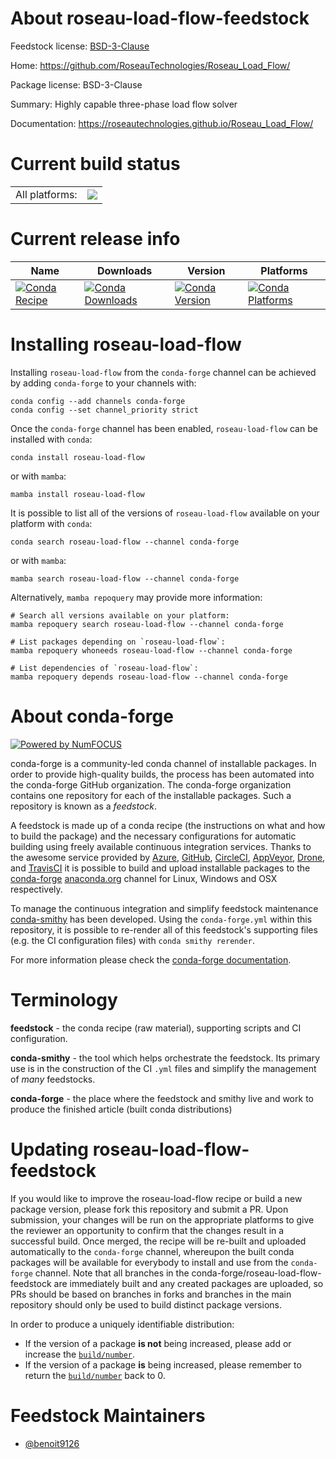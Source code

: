 About roseau-load-flow-feedstock
================================

Feedstock license: [BSD-3-Clause](https://github.com/conda-forge/roseau-load-flow-feedstock/blob/main/LICENSE.txt)

Home: https://github.com/RoseauTechnologies/Roseau_Load_Flow/

Package license: BSD-3-Clause

Summary: Highly capable three-phase load flow solver

Documentation: https://roseautechnologies.github.io/Roseau_Load_Flow/

Current build status
====================


<table><tr><td>All platforms:</td>
    <td>
      <a href="https://dev.azure.com/conda-forge/feedstock-builds/_build/latest?definitionId=18883&branchName=main">
        <img src="https://dev.azure.com/conda-forge/feedstock-builds/_apis/build/status/roseau-load-flow-feedstock?branchName=main">
      </a>
    </td>
  </tr>
</table>

Current release info
====================

| Name | Downloads | Version | Platforms |
| --- | --- | --- | --- |
| [![Conda Recipe](https://img.shields.io/badge/recipe-roseau--load--flow-green.svg)](https://anaconda.org/conda-forge/roseau-load-flow) | [![Conda Downloads](https://img.shields.io/conda/dn/conda-forge/roseau-load-flow.svg)](https://anaconda.org/conda-forge/roseau-load-flow) | [![Conda Version](https://img.shields.io/conda/vn/conda-forge/roseau-load-flow.svg)](https://anaconda.org/conda-forge/roseau-load-flow) | [![Conda Platforms](https://img.shields.io/conda/pn/conda-forge/roseau-load-flow.svg)](https://anaconda.org/conda-forge/roseau-load-flow) |

Installing roseau-load-flow
===========================

Installing `roseau-load-flow` from the `conda-forge` channel can be achieved by adding `conda-forge` to your channels with:

```
conda config --add channels conda-forge
conda config --set channel_priority strict
```

Once the `conda-forge` channel has been enabled, `roseau-load-flow` can be installed with `conda`:

```
conda install roseau-load-flow
```

or with `mamba`:

```
mamba install roseau-load-flow
```

It is possible to list all of the versions of `roseau-load-flow` available on your platform with `conda`:

```
conda search roseau-load-flow --channel conda-forge
```

or with `mamba`:

```
mamba search roseau-load-flow --channel conda-forge
```

Alternatively, `mamba repoquery` may provide more information:

```
# Search all versions available on your platform:
mamba repoquery search roseau-load-flow --channel conda-forge

# List packages depending on `roseau-load-flow`:
mamba repoquery whoneeds roseau-load-flow --channel conda-forge

# List dependencies of `roseau-load-flow`:
mamba repoquery depends roseau-load-flow --channel conda-forge
```


About conda-forge
=================

[![Powered by
NumFOCUS](https://img.shields.io/badge/powered%20by-NumFOCUS-orange.svg?style=flat&colorA=E1523D&colorB=007D8A)](https://numfocus.org)

conda-forge is a community-led conda channel of installable packages.
In order to provide high-quality builds, the process has been automated into the
conda-forge GitHub organization. The conda-forge organization contains one repository
for each of the installable packages. Such a repository is known as a *feedstock*.

A feedstock is made up of a conda recipe (the instructions on what and how to build
the package) and the necessary configurations for automatic building using freely
available continuous integration services. Thanks to the awesome service provided by
[Azure](https://azure.microsoft.com/en-us/services/devops/), [GitHub](https://github.com/),
[CircleCI](https://circleci.com/), [AppVeyor](https://www.appveyor.com/),
[Drone](https://cloud.drone.io/welcome), and [TravisCI](https://travis-ci.com/)
it is possible to build and upload installable packages to the
[conda-forge](https://anaconda.org/conda-forge) [anaconda.org](https://anaconda.org/)
channel for Linux, Windows and OSX respectively.

To manage the continuous integration and simplify feedstock maintenance
[conda-smithy](https://github.com/conda-forge/conda-smithy) has been developed.
Using the ``conda-forge.yml`` within this repository, it is possible to re-render all of
this feedstock's supporting files (e.g. the CI configuration files) with ``conda smithy rerender``.

For more information please check the [conda-forge documentation](https://conda-forge.org/docs/).

Terminology
===========

**feedstock** - the conda recipe (raw material), supporting scripts and CI configuration.

**conda-smithy** - the tool which helps orchestrate the feedstock.
                   Its primary use is in the construction of the CI ``.yml`` files
                   and simplify the management of *many* feedstocks.

**conda-forge** - the place where the feedstock and smithy live and work to
                  produce the finished article (built conda distributions)


Updating roseau-load-flow-feedstock
===================================

If you would like to improve the roseau-load-flow recipe or build a new
package version, please fork this repository and submit a PR. Upon submission,
your changes will be run on the appropriate platforms to give the reviewer an
opportunity to confirm that the changes result in a successful build. Once
merged, the recipe will be re-built and uploaded automatically to the
`conda-forge` channel, whereupon the built conda packages will be available for
everybody to install and use from the `conda-forge` channel.
Note that all branches in the conda-forge/roseau-load-flow-feedstock are
immediately built and any created packages are uploaded, so PRs should be based
on branches in forks and branches in the main repository should only be used to
build distinct package versions.

In order to produce a uniquely identifiable distribution:
 * If the version of a package **is not** being increased, please add or increase
   the [``build/number``](https://docs.conda.io/projects/conda-build/en/latest/resources/define-metadata.html#build-number-and-string).
 * If the version of a package **is** being increased, please remember to return
   the [``build/number``](https://docs.conda.io/projects/conda-build/en/latest/resources/define-metadata.html#build-number-and-string)
   back to 0.

Feedstock Maintainers
=====================

* [@benoit9126](https://github.com/benoit9126/)

